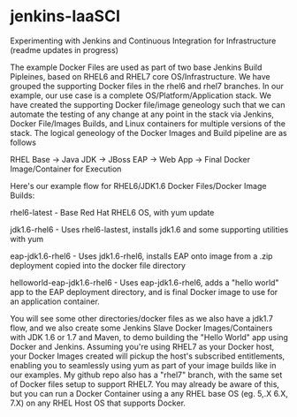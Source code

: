 # jenkins-IaaSCI
Experimenting with Jenkins and Continuous Integration for Infrastructure (readme updates in progress)

The example Docker Files are used as part of two base Jenkins Build Pipleines, based on RHEL6 and RHEL7 core OS/Infrastructure.  We have grouped the supporting Docker files in the rhel6 and rhel7 branches.  In our example, our use case is a complete OS/Platform/Application stack.  We have created the supporting Docker file/image geneology such that we can automate the testing of any change at any point in the stack via Jenkins, Docker File/Images Builds, and Linux containers for multiple versions of the stack.  The logical geneology of the Docker Images and Build pipeline are as follows

RHEL Base -\> Java JDK -\> JBoss EAP -\> Web App -\> Final Docker Image/Container for Execution

Here's our example flow for RHEL6/JDK1.6 Docker Files/Docker Image Builds:

rhel6-latest - Base Red Hat RHEL6 OS, with yum update

jdk1.6-rhel6 - Uses rhel6-lastest, installs jdk1.6 and some supporting utilities with yum

eap-jdk1.6-rhel6 - Uses jdk1.6-rhel6, installs EAP onto image from a .zip deployment copied into the docker file directory

helloworld-eap-jdk1.6-rhel6 - Uses eap-jdk1.6-rhel6, adds a "hello world" app to the EAP deployment directory, and is final Docker image to use for an application container.

 

You will see some other directories/docker files as we also have a jdk1.7 flow, and we also create some Jenkins Slave Docker Images/Containers with JDK 1.6 or 1.7 and Maven, to demo building the "Hello World" app using Docker and Jenkins.   Assuming you're using RHEL7 as your Docker host, your Docker Images created will pickup the host's subscribed entitlements, enabling you to seamlessly using yum as part of your image builds like in our examples.   My github repo also has a "rhel7" branch, with the same set of Docker files setup to support RHEL7.   You may already be aware of this, but you can run a Docker Container using a any RHEL base OS (eg. 5,.X 6.X, 7.X) on any RHEL Host OS that supports Docker.

